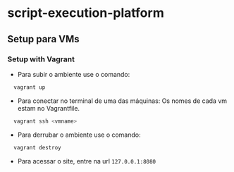 # script-execution-platform

## Setup para VMs

### Setup with Vagrant

- Para subir o ambiente use o comando:
```sh
  vagrant up
```

- Para conectar no terminal de uma das máquinas: 
  Os nomes de cada vm estam no Vagrantfile.
```sh
  vagrant ssh <vmname>
```

- Para derrubar o ambiente use o comando: 
```sh
  vagrant destroy
```

- Para acessar o site, entre na url ```127.0.0.1:8080```

